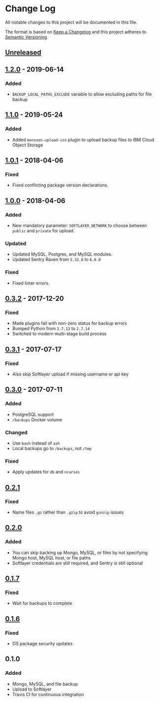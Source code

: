 # Change Log

All notable changes to this project will be documented in this file.

The format is based on [Keep a Changelog](http://keepachangelog.com/)
and this project adheres to [Semantic Versioning](http://semver.org/).

## [Unreleased][]

## [1.2.0][] - 2019-06-14

### Added

- `BACKUP_LOCAL_PATHS_EXCLUDE` variable to allow excluding paths for file backup

## [1.1.0][] - 2019-05-24

### Added

- Added `monsoon-upload-cos` plugin to upload backup files to IBM Cloud Object Storage

## [1.0.1][] - 2018-04-06

### Fixed

- Fixed conflicting package version declarations.

## [1.0.0][] - 2018-04-06

### Added

- New mandatory parameter: `SOFTLAYER_NETWORK` to choose between
  `public` and `private` for upload.

### Updated

- Updated MySQL, Postgres, and MySQL modules.
- Updated Sentry Raven from `5.32.0` to `6.6.0`

### Fixed

- Fixed linter errors.

## [0.3.2][] - 2017-12-20

### Fixed

- Made plugins fail with non-zero status for backup errors
- Bumped Python from `2.7.13` to `2.7.14`
- Switched to modern multi-stage build process

## [0.3.1][] - 2017-07-17

### Fixed

- Also skip Softlayer upload if missing username or api key

## [0.3.0][] - 2017-07-11

### Added

- PostgreSQL support
- `/backups` Docker volume

### Changed

- Use `bash` instead of `ash`
- Local backups go to `/backups`, not `/tmp`

### Fixed

- Apply updates for `db` and `ncurses`

## [0.2.1][]

### Fixed

- Name files `.gz` rather than `.gzip` to avoid `gunzip` issues

## [0.2.0][]

### Added

- You can skip backing up Mongo, MySQL, or files by not specifying
  Mongo host, MySQL host, or file paths
- Softlayer credentials are still required, and Sentry is still optional

## [0.1.7][]

### Fixed

- Wait for backups to complete

## [0.1.6][]

### Fixed

- OS package security updates

## 0.1.0

### Added

- Mongo, MySQL, and file backup
- Upload to Softlayer
- Travis CI for continuous integration

[unreleased]: https://github.ibm.com/bdu/gamora/compare/1.2.0...HEAD
[1.2.0]: https://github.ibm.com/bdu/gamora/compare/1.1.0...1.2.0
[1.1.0]: https://github.ibm.com/bdu/gamora/compare/1.0.1...1.1.0
[1.0.1]: https://github.ibm.com/bdu/gamora/compare/1.0.0...1.0.1
[1.0.0]: https://github.ibm.com/bdu/gamora/compare/0.3.2...1.0.0
[0.3.2]: https://github.ibm.com/bdu/gamora/compare/0.3.1...0.3.2
[0.3.1]: https://github.ibm.com/bdu/gamora/compare/0.3.0...0.3.1
[0.3.0]: https://github.ibm.com/bdu/gamora/compare/0.2.1...0.3.0
[0.2.1]: https://github.ibm.com/bdu/gamora/compare/0.2.0...0.2.1
[0.2.0]: https://github.ibm.com/bdu/gamora/compare/0.1.7...0.2.0
[0.1.7]: https://github.ibm.com/bdu/gamora/compare/0.1.6...0.1.7
[0.1.6]: https://github.ibm.com/bdu/gamora/compare/0.1.0...0.1.6
